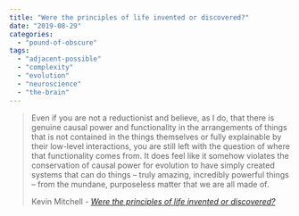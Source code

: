```yaml
---
title: "Were the principles of life invented or discovered?"
date: "2019-08-29"
categories: 
  - "pound-of-obscure"
tags: 
  - "adjacent-possible"
  - "complexity"
  - "evolution"
  - "neuroscience"
  - "the-brain"
---
```


> Even if you are not a reductionist and believe, as I do, that there is genuine causal power and functionality in the arrangements of things that is not contained in the things themselves or fully explainable by their low-level interactions, you are still left with the question of where that functionality comes from. It does feel like it somehow violates the conservation of causal power for evolution to have simply created systems that can do things – truly amazing, incredibly powerful things – from the mundane, purposeless matter that we are all made of.
> 
> Kevin Mitchell - _[Were the principles of life invented or discovered?](http://www.wiringthebrain.com/2019/05/were-principles-of-life-invented-or.html)_

